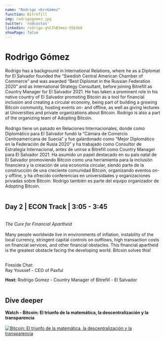 ```yaml
---
name: "Rodrigo <br>Gómez"
function: Bitrefill
img: rodrigogomez.jpg
twitter: 'rodcostas'
linkedin: rodrigo-g%C3%B3mez-55b3b0
showPage: false
---
```


# Rodrigo Gómez

Rodrigo has a background in International Relations, where he as a Diplomat for El Salvador founded the “Swedish Central American Chamber of Commerce” and was awarded “Best Diplomat in the Russian Federation 2020” and as International Strategy Consultant, before joining Bitrefill as Country Manager for El Salvador 2021. He has taken a prominent role in his native country of El Salvador promoting Bitcoin as a tool for financial inclusion and creating a circular economy, being part of building a growing Bitcoin community, hosting events on- and offline, as well as giving lectures at Universities and private organizations about Bitcoin. Rodrigo is also a part of the organizing team of Adopting Bitcoin.
<br><br>
Rodrigo tiene un pasado en Relaciones Internacionales, donde como Diplomático para El Salvador fundó la “Cámara de Comercio Centroamericana de Suecia” y fue galardonado como “Mejor Diplomático en la Federación de Rusia 2020” y ha trabajado como Consultor de Estrategia Internacional, antes de unirse a Bitrefill como Country Manager para El Salvador 2021. Ha asumido un papel destacado en su país natal de El Salvador promoviendo Bitcoin como una herramienta para la inclusión financiera y la creación de una economía circular, siendo parte de la construcción de una creciente comunidad Bitcoin, organizando eventos on- y offline, y ha ofrecido conferencias en universidades y organizaciones privadas sobre Bitcoin. Rodrigo también es parte del equipo organizador de Adopting Bitcoin.
<br><br>

## Day 2 | ECON Track | 3:05 - 3:45
<br>
<i>The Cure for Financial Apartheid</i><br><br>
Many people worldwide live in environments of inflation, instability of the local currency, stringent capital controls on outflows, high transaction costs on financial services, and other financial obstacles. This financial apartheid is the greatest obstacle facing the developing world. 
Bitcoin solves this!<br><br>

Fireside Chat: <br>
Ray Youssef - CEO of Paxful

<b>Host:</b> Rodrigo Gomez - Country Manager of Bitrefill - El Salvador
<br><br>

## Dive deeper

<div class="grid grid-cols-1 md:grid-cols-2 gap-5">
<div class="p-3 my-2">

**Watch - Bitcoin: El triunfo de la matemática, la descentralización y la transparencia** <br><br>
[ ![Bitcoin: El triunfo de la matemática, la descentralización y la transparencia](/2022/content/rodrigo_bitcoin.png)](https://m.facebook.com/ULuterana/videos/bitcoin-el-triunfo-de-la-matemática-la-descentralización-y-la-transparencia/1762670900601019/?refsrc=deprecated&_rdr/)
</div>

</div>

<br>




